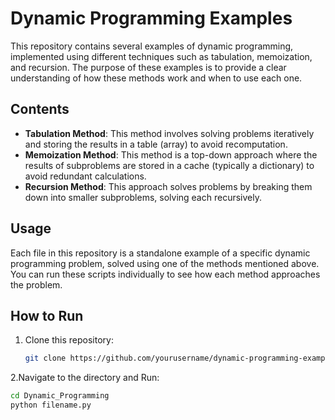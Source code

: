 # Dynamic Programming Examples

This repository contains several examples of dynamic programming, implemented using different techniques such as tabulation, memoization, and recursion. The purpose of these examples is to provide a clear understanding of how these methods work and when to use each one.

## Contents

- **Tabulation Method**: This method involves solving problems iteratively and storing the results in a table (array) to avoid recomputation.
- **Memoization Method**: This method is a top-down approach where the results of subproblems are stored in a cache (typically a dictionary) to avoid redundant calculations.
- **Recursion Method**: This approach solves problems by breaking them down into smaller subproblems, solving each recursively.

## Usage

Each file in this repository is a standalone example of a specific dynamic programming problem, solved using one of the methods mentioned above. You can run these scripts individually to see how each method approaches the problem.



## How to Run

1. Clone this repository:
   ```bash
   git clone https://github.com/yourusername/dynamic-programming-examples.git
2.Navigate to the directory and Run:
 ```bash
cd Dynamic_Programming
python filename.py
